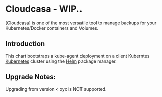 # Cloudcasa - WIP..
[Cloudcasa] is one of the most versatile tool to manage backups for your Kubernetes/Docker containers and Volumes.

## Introduction

This chart bootstraps a kube-agent deployment on a client Kuberntes [Kubernetes](http://kubernetes.io) cluster using the [Helm](https://helm.sh) package manager.

## Upgrade Notes: 
Upgrading from version < xyx is NOT supported.
